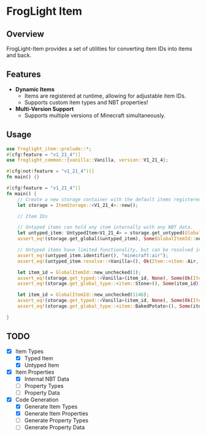 # FrogLight Item

## Overview

FrogLight-Item provides a set of utilities for converting item IDs into items and back.

## Features

- **Dynamic Items**
  - Items are registered at runtime, allowing for adjustable item IDs.
  - Supports custom item types and NBT properties!
- **Multi-Version Support**
  - Supports multiple versions of Minecraft simultaneously.

## Usage

```rust
use froglight_item::prelude::*;
#[cfg(feature = "v1_21_4")]
use froglight_common::{vanilla::Vanilla, version::V1_21_4};

#[cfg(not(feature = "v1_21_4"))]
fn main() {}

#[cfg(feature = "v1_21_4")]
fn main() {
    // Create a new storage container with the default items registered.
    let storage = ItemStorage::<V1_21_4>::new();

    // Item IDs

    // Untyped items can hold any item internally with any NBT data.
    let untyped_item: UntypedItem<V1_21_4> = storage.get_untyped(GlobalItemId::new_unchecked(0), None).unwrap();
    assert_eq!(storage.get_global(&untyped_item), Some(GlobalItemId::new_unchecked(0)));

    // Untyped items have limited functionality, but can be resolved into typed items.
    assert_eq!(untyped_item.identifier(), "minecraft:air");
    assert_eq!(untyped_item.resolve::<Vanilla>(), Ok(Item::<item::Air, V1_21_4>::default().into()));

    let item_id = GlobalItemId::new_unchecked(1);
    assert_eq!(storage.get_typed::<Vanilla>(item_id, None), Some(Ok(Item::<item::Stone, V1_21_4>::default().into())));
    assert_eq!(storage.get_global_type::<item::Stone>(), Some(item_id));

    let item_id = GlobalItemId::new_unchecked(1146);
    assert_eq!(storage.get_typed::<Vanilla>(item_id, None), Some(Ok(Item::<item::BakedPotato, V1_21_4>::default().into())));
    assert_eq!(storage.get_global_type::<item::BakedPotato>(), Some(item_id));

}
```

## TODO

- [x] Item Types
  - [x] Typed Item
  - [x] Untyped Item
- [x] Item Properties
  - [x] Internal NBT Data
  - [ ] Property Types
  - [ ] Property Data
- [x] Code Generation
  - [x] Generate Item Types
  - [x] Generate Item Properties
  - [ ] Generate Property Types
  - [ ] Generate Property Data
